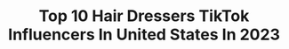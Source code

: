 ---
title: Top 10 Hair Dressers TikTok Influencers In United States In 2023
description: >-
  Find top hair dressers TikTok influencers in United States in 2023. Most popular hashtags: #fyp #fashion #hair #dresses.
platform: TikTok
hits: 21
text_top: Identify the top-rated TikTok influencers on inBeat.
text_bottom: Our search engine holds 21 TikTok influencers like this in United States for you to collaborate.
profiles:
  - username: "sillyrealtor"
    fullname: >-
      AmyMichelleMelendez
    bio: >-
      🌴Your Palm Beach County REALTOR® 🌴 Instagram: @AmyLangleben_Realtor
    location: "United States"
    followers: 37400
    engagement: 500
    commentsToLikes: 0.137277
    id: ckbf2blgep7sq0j23paau43x1
    verified: false
    hashtags: "#realtor, #crazymarket, #multipleoffers, #sillyrealtor"
  - username: "horderly"
    fullname: >-
      horderly
    bio: >-
      Professional Home Organization Company
    location: "United States"
    followers: 5584
    engagement: 448
    commentsToLikes: 0.015132
    id: ckbfennf78vgx0j23wv8mlnsr
    verified: false
    hashtags: "#horderly, #closet, #organize, #beforeandafter"
  - username: "itsforkingjaaaade"
    fullname: >-
      Jade I
    bio: >-
      I'm 26. Don’t be a forker, man.
    location: "United States"
    followers: 8363
    engagement: 972
    commentsToLikes: 0.077838
    id: ckanls7hra6f70i788bhbdsgm
    verified: false
    hashtags: "#stitch, #duet, #highonpositivity, #tiktok"
  - username: "allthingskeki"
    fullname: >-
      allthingsconsideredb
    bio: >-
      IG . Facebook . LIKEtoKNOW.it 🤍🤍🤍🤍🤍🤍🤍🤍🤍🤍 Shop My Looks 👇🏻
    location: "United States"
    followers: 174400
    engagement: 417
    commentsToLikes: 0.064049
    id: ck932akynima20j786br7uu8t
    verified: false
    hashtags: "#summerlove, #springfashion, #mothers, #photography"
  - username: "glowupu"
    fullname: >-
      Glow Up University 💋🦋🍒✏️🛍
    bio: >-
      cat@glowupu.com Follow me on IG: @glowupu 🥰 Pinterest: /glowupu
    location: "United States"
    followers: 120100
    engagement: 802
    commentsToLikes: 0.011815
    id: ckdhilzipymdw0j23fdn90vqe
    verified: false
    hashtags: "#trends, #style, #fashion, #outfitinspo"
  - username: "sarahscouture"
    fullname: >-
      SARAH'S COUTURE
    bio: >-
      Quinceañera, Damas Dresses, tuxedo rental, accesories, crowns, bouquets
    location: "United States"
    followers: 32200
    engagement: 881
    commentsToLikes: 0.011098
    id: ckbkgunxg8edd0j23w4vejraz
    verified: false
    hashtags: "#sarahscouture, #dresses, #quincedresses, #accesories"
  - username: "mariahdarling2020"
    fullname: >-
      Mariah Darling
    bio: >-
      transgender woman living in LosAngeles #allblm cashapp $darlia1434
    location: "United States"
    followers: 6183
    engagement: 673
    commentsToLikes: 0.100418
    id: ckacgnflvvutw0i78xchx913g
    verified: false
    hashtags: "#fyp, #antm, #runway, #blackgirlmagic"
  - username: "kenna.kemper"
    fullname: >-
      ✿𝓴𝓮𝓷𝓷𝓪✿
    bio: >-
      I love Jesus, sweet tea, and I sing 18 CEO of Jesus Freak 💖✨🌈🌼🍯🦋
    location: "United States"
    followers: 130200
    engagement: 1897
    commentsToLikes: 0.034450
    id: ckbf07pvqlnnt0j23blmlad7n
    verified: false
    hashtags: "#trend, #foryoupage, #comedy, #god"
  - username: "haley.snider"
    fullname: >-
      Haley Snider
    bio: >-
      Women Supporting Women💪 Living life beyond a 9-5🦋 Austin, Tx💕 3234
    location: "United States"
    followers: 62800
    engagement: 1470
    commentsToLikes: 0.059096
    id: ckcdd3zjs5clu0j230cpcya8x
    verified: false
    hashtags: "#tarotreading, #aesthetic, #tarot, #wicca"
  - username: "emmalayne.13"
    fullname: >-
      Emma
    bio: >-
      🦖 seventeen insta\ emmalayne.13 snap\ emmalyane 💫love all of y’all ✨
    location: "United States"
    followers: 104100
    engagement: 2332
    commentsToLikes: 0.017766
    id: ck8s6cqwejyvj0j7827uw3u81
    verified: false
    hashtags: "#shopping, #foryou, #thisorthatsblv, #tryon"
---
